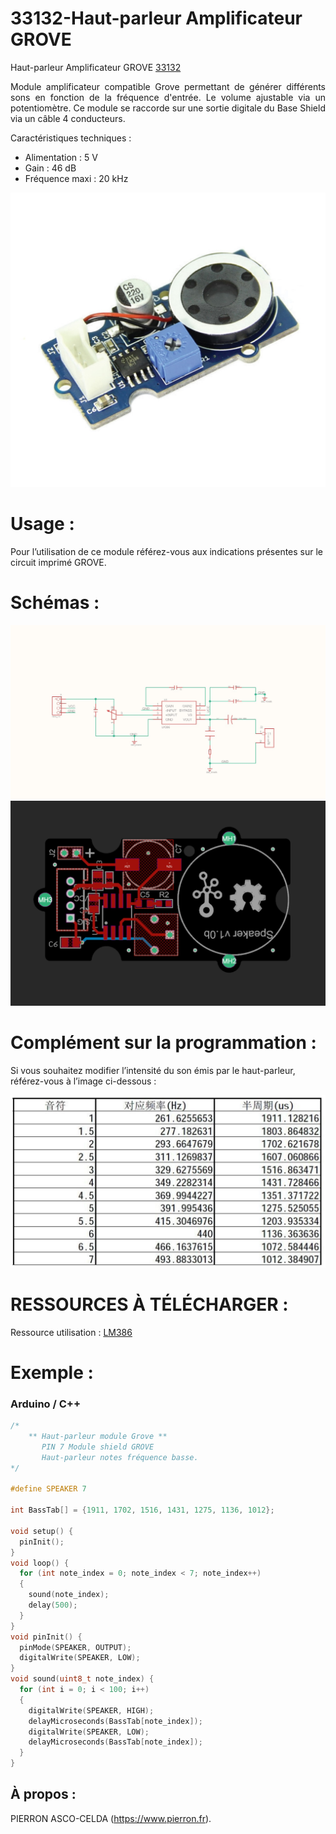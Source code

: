 # 33132-Haut-parleur Amplificateur GROVE

Haut-parleur Amplificateur GROVE [33132](https://www.pierron.fr/interface-arduino-uno-5969.html)

<div style="text-align: justify">Module amplificateur compatible Grove permettant de générer différents sons en fonction de la fréquence d'entrée. Le volume ajustable via un potentiomètre. Ce module se raccorde sur une sortie digitale du Base Shield via un câble 4 conducteurs.</div>

Caractéristiques techniques :
- Alimentation : 5 V
- Gain : 46 dB
- Fréquence maxi : 20 kHz

![L-33132](/img/L-33132.jpg)

# Usage :
Pour l’utilisation de ce module référez-vous aux indications présentes sur le circuit imprimé GROVE.

# Schémas :

![SCH-33132](/img/SCH-33132.jpg)
![BRD-33132](/img/BRD-33132.jpg)

# Complément sur la programmation :

Si vous souhaitez modifier l’intensité du son émis par le haut-parleur, référez-vous à l’image ci-dessous :

![C-33132](/img/C-33132.jpg)

# RESSOURCES À TÉLÉCHARGER :

Ressource utilisation : [LM386](https://github.com/pierron-asco-celda/33132-Haut-parleur_Amplificateur_GROVE/blob/main/src/Datasheet_LM386.pdf)

# Exemple :
### Arduino / C++
```cpp
/*
    ** Haut-parleur module Grove **
       PIN 7 Module shield GROVE
       Haut-parleur notes fréquence basse. 
*/

#define SPEAKER 7

int BassTab[] = {1911, 1702, 1516, 1431, 1275, 1136, 1012};

void setup() {
  pinInit();
}
void loop() {
  for (int note_index = 0; note_index < 7; note_index++)
  {
    sound(note_index);
    delay(500);
  }
}
void pinInit() {
  pinMode(SPEAKER, OUTPUT);
  digitalWrite(SPEAKER, LOW);
}
void sound(uint8_t note_index) {
  for (int i = 0; i < 100; i++)
  {
    digitalWrite(SPEAKER, HIGH);
    delayMicroseconds(BassTab[note_index]);
    digitalWrite(SPEAKER, LOW);
    delayMicroseconds(BassTab[note_index]);
  }
}
```
## À propos :

PIERRON ASCO-CELDA (https://www.pierron.fr).

